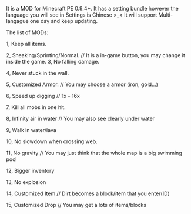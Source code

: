 It is a MOD for Minecraft PE 0.9.4+.
It has a setting bundle however the language you will see in Settings is Chinese >_<
It will support Multi-langague one day and keep updating.

The list of MODs:

1, Keep all items.

2, Sneaking/Sprinting/Normal.
// It is a in-game button, you may change it inside the game.
3, No falling damage.

4, Never stuck in the wall.

5, Customized Armor.
// You may choose a armor (iron, gold...)

6, Speed up digging
// 1x - 16x

7, Kill all mobs in one hit.

8, Infinity air in water
// You may also see clearly under water

9, Walk in water/lava

10, No slowdown when crossing web.

11, No gravity
// You may just think that the whole map is a big swimming pool

12, Bigger inventory

13, No explosion

14, Customized Item
// Dirt becomes a block/item that you enter(ID)

15, Customized Drop
// You may get a lots of items/blocks

